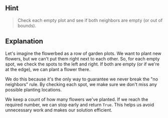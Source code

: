## Hint

> Check each empty plot and see if both neighbors are empty (or out of bounds).

## Explanation

Let's imagine the flowerbed as a row of garden plots. We want to plant new flowers, but we can't put them right next to each other. So, for each empty spot, we check the spots to the left and right. If both are empty (or if we're at the edge), we can plant a flower there.

We do this because it's the only way to guarantee we never break the "no neighbors" rule. By checking each spot, we make sure we don't miss any possible planting locations.

We keep a count of how many flowers we've planted. If we reach the required number, we can stop early and return `True`. This helps us avoid unnecessary work and makes our solution efficient.
